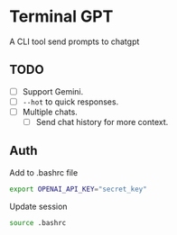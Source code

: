 # Terminal GPT

A CLI tool send prompts to chatgpt

## TODO

- [ ] Support Gemini.
- [ ] `--hot` to quick responses.
- [ ] Multiple chats.
  - [ ] Send chat history for more context.

## Auth

Add to .bashrc file

```bash
export OPENAI_API_KEY="secret_key"
```

Update session

```bash
source .bashrc
```
